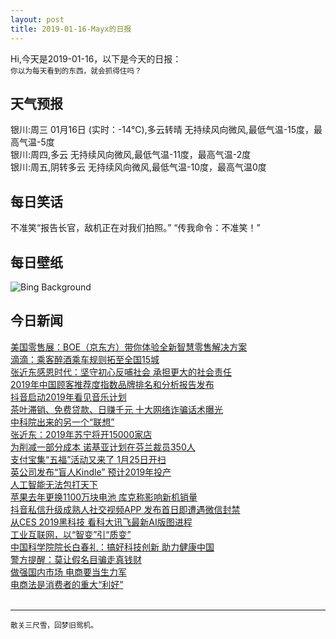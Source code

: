 ```yaml
---
layout: post
title: 2019-01-16-Mayx的日报
---
```


Hi,今天是2019-01-16，以下是今天的日报：<br><small>
你以为每天看到的东西，就会抓得住吗？</small><!--more-->
## 天气预报
银川:周三 01月16日 (实时：-14℃),多云转晴 无持续风向微风,最低气温-15度，最高气温-5度<br>银川:周四,多云 无持续风向微风,最低气温-11度，最高气温-2度<br>银川:周五,阴转多云 无持续风向微风,最低气温-10度，最高气温0度
## 每日笑话
不准笑“报告长官，敌机正在对我们拍照。” “传我命令：不准笑！”
## 每日壁纸
![Bing Background](https://cn.bing.com/az/hprichbg/rb/AthabascaCave_EN-US2095502368_1920x1080.jpg "Climbing the Athabasca Glacier in Jasper National Park, Alberta, Canada, as the aurora borealis glows (© Paul Zizka/Aurora Photos)")
## 今日新闻

[美国零售展：BOE（京东方）带你体验全新智慧零售解决方案](http://it.people.com.cn/n1/2019/0116/c1009-30559272.html)   
[滴滴：乘客醉酒乘车规则拓至全国15城](http://it.people.com.cn/n1/2019/0116/c1009-30555710.html)   
[张近东感恩时代：坚守初心反哺社会 承担更大的社会责任](http://it.people.com.cn/n1/2019/0116/c1009-30555160.html)   
[2019年中国顾客推荐度指数品牌排名和分析报告发布](http://it.people.com.cn/n1/2019/0116/c1009-30544472.html)   
[抖音启动2019年看见音乐计划](http://it.people.com.cn/n1/2019/0116/c1009-30546602.html)   
[茶叶滞销、免费贷款、日赚千元 十大网络诈骗话术曝光](http://it.people.com.cn/n1/2019/0116/c1009-30545350.html)   
[中科院出来的另一个“联想”](http://it.people.com.cn/n1/2019/0116/c1009-30546017.html)   
[张近东：2019年苏宁将开15000家店](http://it.people.com.cn/n1/2019/0116/c1009-30545413.html)   
[为削减一部分成本 诺基亚计划在芬兰裁员350人](http://it.people.com.cn/n1/2019/0116/c1009-30544871.html)   
[支付宝集“五福”活动又来了 1月25日开扫](http://it.people.com.cn/n1/2019/0116/c1009-30544627.html)   
[英公司发布“盲人Kindle” 预计2019年投产](http://it.people.com.cn/n1/2019/0116/c1009-30544616.html)   
[人工智能无法包打天下](http://it.people.com.cn/n1/2019/0116/c1009-30544326.html)   
[苹果去年更换1100万块电池 库克称影响新机销量](http://it.people.com.cn/n1/2019/0116/c1009-30544439.html)   
[抖音私信升级成熟人社交视频APP 发布首日即遭遇微信封禁](http://it.people.com.cn/n1/2019/0116/c1009-30544252.html)   
[从CES 2019黑科技 看科大讯飞最新AI版图进程](http://it.people.com.cn/n1/2019/0115/c1009-30541255.html)   
[工业互联网，以“智变”引“质变”](http://it.people.com.cn/n1/2019/0116/c1009-30544198.html)   
[中国科学院院长白春礼：搞好科技创新 助力健康中国](http://it.people.com.cn/n1/2019/0116/c1009-30544199.html)   
[警方提醒：莫让假名目骗走真钱财](http://it.people.com.cn/n1/2019/0116/c1009-30544200.html)   
[做强国内市场 电商要当生力军](http://it.people.com.cn/n1/2019/0116/c1009-30544208.html)   
[电商法是消费者的重大“利好”](http://it.people.com.cn/n1/2019/0116/c1009-30544209.html)   
<br />

***

<small>散关三尺雪，回梦旧鸳机。</small>
